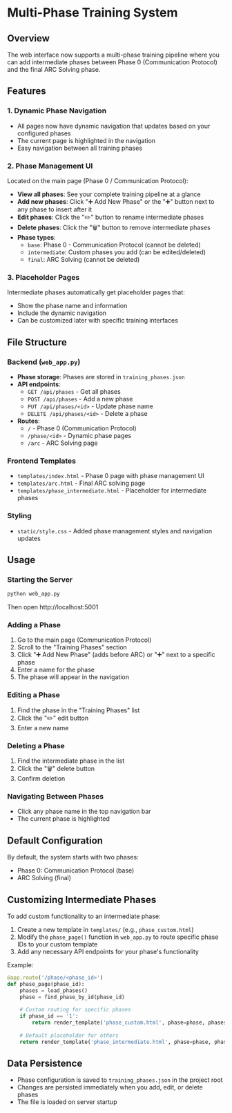# Multi-Phase Training System

## Overview

The web interface now supports a multi-phase training pipeline where you can add intermediate phases between Phase 0 (Communication Protocol) and the final ARC Solving phase.

## Features

### 1. Dynamic Phase Navigation
- All pages now have dynamic navigation that updates based on your configured phases
- The current page is highlighted in the navigation
- Easy navigation between all training phases

### 2. Phase Management UI
Located on the main page (Phase 0 / Communication Protocol):

- **View all phases**: See your complete training pipeline at a glance
- **Add new phases**: Click "➕ Add New Phase" or the "➕" button next to any phase to insert after it
- **Edit phases**: Click the "✏️" button to rename intermediate phases
- **Delete phases**: Click the "🗑️" button to remove intermediate phases
- **Phase types**:
  - `base`: Phase 0 - Communication Protocol (cannot be deleted)
  - `intermediate`: Custom phases you add (can be edited/deleted)
  - `final`: ARC Solving (cannot be deleted)

### 3. Placeholder Pages
Intermediate phases automatically get placeholder pages that:
- Show the phase name and information
- Include the dynamic navigation
- Can be customized later with specific training interfaces

## File Structure

### Backend (`web_app.py`)
- **Phase storage**: Phases are stored in `training_phases.json`
- **API endpoints**:
  - `GET /api/phases` - Get all phases
  - `POST /api/phases` - Add a new phase
  - `PUT /api/phases/<id>` - Update phase name
  - `DELETE /api/phases/<id>` - Delete a phase
- **Routes**:
  - `/` - Phase 0 (Communication Protocol)
  - `/phase/<id>` - Dynamic phase pages
  - `/arc` - ARC Solving page

### Frontend Templates
- `templates/index.html` - Phase 0 page with phase management UI
- `templates/arc.html` - Final ARC solving page
- `templates/phase_intermediate.html` - Placeholder for intermediate phases

### Styling
- `static/style.css` - Added phase management styles and navigation updates

## Usage

### Starting the Server
```bash
python web_app.py
```
Then open http://localhost:5001

### Adding a Phase
1. Go to the main page (Communication Protocol)
2. Scroll to the "Training Phases" section
3. Click "➕ Add New Phase" (adds before ARC) or "➕" next to a specific phase
4. Enter a name for the phase
5. The phase will appear in the navigation

### Editing a Phase
1. Find the phase in the "Training Phases" list
2. Click the "✏️" edit button
3. Enter a new name

### Deleting a Phase
1. Find the intermediate phase in the list
2. Click the "🗑️" delete button
3. Confirm deletion

### Navigating Between Phases
- Click any phase name in the top navigation bar
- The current phase is highlighted

## Default Configuration

By default, the system starts with two phases:
- Phase 0: Communication Protocol (base)
- ARC Solving (final)

## Customizing Intermediate Phases

To add custom functionality to an intermediate phase:

1. Create a new template in `templates/` (e.g., `phase_custom.html`)
2. Modify the `phase_page()` function in `web_app.py` to route specific phase IDs to your custom template
3. Add any necessary API endpoints for your phase's functionality

Example:
```python
@app.route('/phase/<phase_id>')
def phase_page(phase_id):
    phases = load_phases()
    phase = find_phase_by_id(phase_id)
    
    # Custom routing for specific phases
    if phase_id == '1':
        return render_template('phase_custom.html', phase=phase, phases=phases)
    
    # Default placeholder for others
    return render_template('phase_intermediate.html', phase=phase, phases=phases)
```

## Data Persistence

- Phase configuration is saved to `training_phases.json` in the project root
- Changes are persisted immediately when you add, edit, or delete phases
- The file is loaded on server startup


